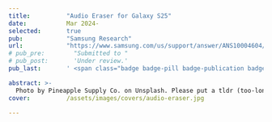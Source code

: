 ```yaml
---
title:          "Audio Eraser for Galaxy S25"
date:           Mar 2024-
selected:       true
pub:            "Samsung Research"
url:            "https://www.samsung.com/us/support/answer/ANS10004604/"
# pub_pre:        "Submitted to "
# pub_post:       'Under review.'
pub_last:       ' <span class="badge badge-pill badge-publication badge-success">Spotlight</span>'

abstract: >-
  Photo by Pineapple Supply Co. on Unsplash. Please put a tldr (too-long-didnt-read, 1~2 sentences) of your publication here. It is not recommended to put the actual abstract here because it is usually too long to fit in. $\LaTeX$ is supported. $a=b+c$.
cover:          /assets/images/covers/audio-eraser.jpg

---
```


